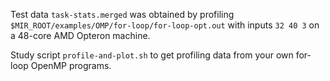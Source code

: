 Test data `task-stats.merged` was obtained by profiling `$MIR_ROOT/examples/OMP/for-loop/for-loop-opt.out` with inputs `32 40 3` on a 48-core AMD Opteron machine.

Study script `profile-and-plot.sh` to get profiling data from your own for-loop OpenMP programs.
